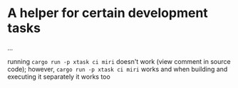 # A helper for certain development tasks

...

running `cargo run -p xtask ci miri` doesn't work (view comment in source code);
however, `cargo run -p xtask ci miri` works and when building and executing it
separately it works too
